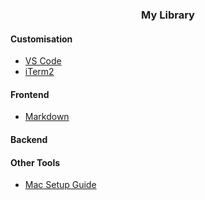 <h3 style="text-align: center">My Library</h3>

#### Customisation

- [VS Code](/customisation/vscode.md)
- [iTerm2](/customisation/iterm2.md)

#### Frontend

- [Markdown](/frontend/markdown.md)

#### Backend

#### Other Tools

- [Mac Setup Guide](/other-tools/mac.md)
